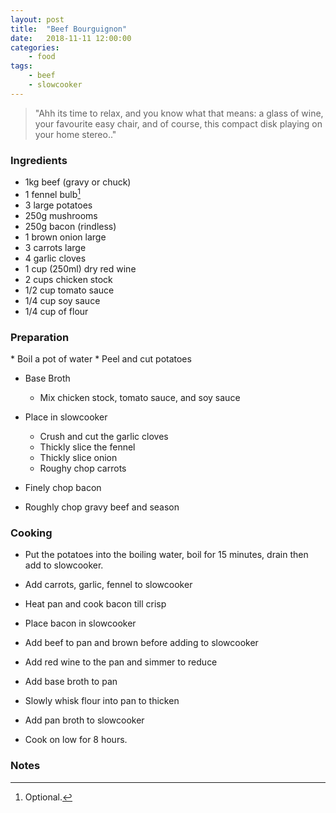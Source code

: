 ```yaml
---
layout: post
title:	"Beef Bourguignon"
date:	2018-11-11 12:00:00
categories:
    - food
tags:
    - beef
    - slowcooker
---
```


> "Ahh its time to relax, and you know what that means: a glass of wine, your favourite easy chair, and of course, this compact disk playing on your home stereo.."

### Ingredients

* 1kg beef (gravy or chuck)
* 1 fennel bulb[^1]
* 3 large potatoes
* 250g mushrooms
* 250g bacon (rindless)
* 1 brown onion large
* 3 carrots large
* 4 garlic cloves 
* 1 cup (250ml) dry red wine
* 2 cups chicken stock
* 1/2 cup tomato sauce
* 1/4 cup soy sauce
* 1/4 cup of flour

### Preparation
<span>
* Boil a pot of water
* Peel and cut potatoes

* Base Broth
	* Mix chicken stock, tomato sauce, and soy sauce

* Place in slowcooker
	* Crush and cut the garlic cloves
	* Thickly slice the fennel
	* Thickly slice onion
	* Roughy chop carrots

* Finely chop bacon
* Roughly chop gravy beef and season
</span>

### Cooking

* Put the potatoes into the boiling water, boil for 15 minutes, drain then add to slowcooker.
* Add carrots, garlic, fennel to slowcooker

* Heat pan and cook bacon till crisp
* Place bacon in slowcooker
* Add beef to pan and brown before adding to slowcooker

* Add red wine to the pan and simmer to reduce
* Add base broth to pan
* Slowly whisk flour into pan to thicken
* Add pan broth to slowcooker
* Cook on low for 8 hours.

### Notes

[^1]: Optional.



